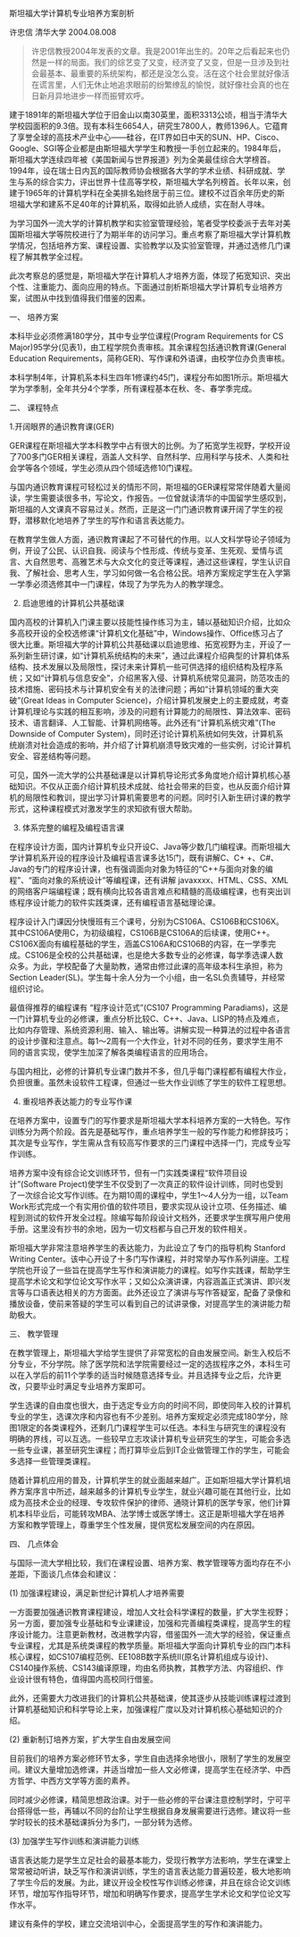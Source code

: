斯坦福大学计算机专业培养方案剖析   

许忠信
清华大学
2004.08.008
> 许忠信教授2004年发表的文章。我是2001年出生的。20年之后看起来也仍然是一样的局面。我们的综艺变了又变，经济变了又变，但是一旦涉及到社会最基本、最重要的系统架构，都还是没怎么变。活在这个社会里就好像活在谎言里，人们无休止地追求眼前的纷繁缭乱的愉悦，就好像社会真的也在日新月异地进步一样而振臂欢呼。
  
建于1891年的斯坦福大学位于旧金山以南30英里，面积3313公顷，相当于清华大学校园面积的9.3倍。现有本科生6654人，研究生7800人，教师1396人。它蕴育了享誉全球的高技术产业中心——硅谷，在IT界如日中天的SUN、HP、Cisco、Google、SGI等企业都是由斯坦福大学学生和教授一手创立起来的。1984年后，斯坦福大学连续四年被《美国新闻与世界报道》列为全美最佳综合大学榜首。1994年，设在瑞士日内瓦的国际教师协会根据各大学的学术业绩、科研成就、学生与系的综合实力，评出世界十佳高等学校，斯坦福大学名列榜首。长年以来，创建于1965年的计算机学科在全美排名始终居于前三位。建校不过百余年历史的斯坦福大学和建系不足40年的计算机系，取得如此骄人成绩，实在耐人寻味。   
  
 为学习国外一流大学的计算机教学和实验室管理经验，笔者受学校委派于去年对美国斯坦福大学等院校进行了为期半年的访问学习。重点考察了斯坦福大学计算机教学情况，包括培养方案、课程设置、实验教学以及实验室管理，并通过选修几门课程了解其教学全过程。   
  
 此次考察总的感觉是，斯坦福大学在计算机人才培养方面，体现了拓宽知识、突出个性、注重能力、面向应用的特点。下面通过剖析斯坦福大学计算机专业培养方案，试图从中找到值得我们借鉴的因素。   
  
 一、 培养方案   
  
 本科毕业必须修满180学分，其中专业学位课程(Program Requirements for CS Major)95学分(见表1)，由工程学院负责审核。其余课程包括通识教育课(General Education Requirements，简称GER)、写作课和外语课，由校学位办负责审核。   
  
 本科学制4年，计算机系本科生四年1修课约45门，课程分布如图1所示。斯坦福大学为学季制，全年共分4个学季，所有课程基本在秋、冬、春学季完成。   
  
 二、 课程特点   
  
 1.开阔眼界的通识教育课(GER)   
  
 GER课程在斯坦福大学本科教学中占有很大的比例。为了拓宽学生视野，学校开设了700多门GER相关课程，涵盖人文科学、自然科学、应用科学与技术、人类和社会学等各个领域，学生必须从四个领域选修10门课程。   
  
 与国内通识教育课程可轻松过关的情形不同，斯坦福的GER课程常常伴随着大量阅读，学生需要读很多书，写论文，作报告。一位曾就读清华的中国留学生感叹到，斯坦福的人文课真不容易过关。然而，正是这一门门通识教育课开阔了学生的视野，潜移默化地培养了学生的写作和语言表达能力。   
  
 在教育学生做人方面，通识教育课起了不可替代的作用。以人文科学导论子领域为例，开设了公民、认识自我、阅读与个性形成、传统与变革、生死观、爱情与谎言、大自然思考、高雅艺术与大众文化的变迁等课程，通过这些课程，学生认识自我、了解社会、思考人生，学习如何做一名合格公民。培养方案规定学生在入学第一学季必须选修其中一门课程，体现了为学先为人的教学理念。   
  
 2. 启迪思维的计算机公共基础课   
  
 国内高校的计算机入门课主要以技能性操作练习为主，辅以基础知识介绍，比如众多高校开设的全校选修课“计算机文化基础”中，Windows操作、Office练习占了很大比重。斯坦福大学的计算机公共基础课以启迪思维、拓宽视野为主，开设了一系列新生研讨课，如“计算机系统结构的未来”，通过此课程介绍典型的计算机体系结构、技术发展以及局限性，探讨未来计算机一些可供选择的组织结构及程序系统；又如“计算机与信息安全”，介绍黑客入侵、计算机系统常见漏洞，防范攻击的技术措施、密码技术与计算机安全有关的法律问题；再如“计算机领域的重大突破”(Great Ideas in Computer Science)，介绍计算机发展史上的主要成就，考查计算机理论与实践的相互影响，涉及的问题有计算能力的局限性、算法效率、密码技术、语言翻译、人工智能、计算机网络等。此外还有“计算机系统灾难”(The Downside of Computer System)，同时还讨论计算机系统如何失效，计算机系统崩溃对社会造成的影响，并介绍了计算机崩溃导致灾难的一些实例，讨论计算机安全、容差结构等问题。   
  
 可见，国外一流大学的公共基础课是以计算机导论形式多角度地介绍计算机核心基础知识。不仅从正面介绍计算机技术成就、给社会带来的巨变，也从反面介绍计算机的局限性和教训，提出学习计算机需要思考的问题。同时引入新生研讨课的教学形式，这种课程模式对激发学生的求知欲有很大帮助。   
  
 3. 体系完整的编程及编程语言课   
  
 在程序设计方面，国内计算机专业只开设C、Java等少数几门编程课。而斯坦福大学计算机系开设的程序设计及编程语言课多达15门，既有讲解C、C+ +、C#、Java的专门的程序设计课，也有强调面向对象为特征的“C++与面向对象的编程”、“面向对象的系统设计”等编程课，还有讲解 javaxxxx、HTML、CSS、XML的网络客户端编程课；既有横向比较各语言难点和精髓的高级编程课，也有突出训练程序设计能力的软件实践类课，还有编程语言基础理论课。   
  
 程序设计入门课因分快慢班有三个课号，分别为CS106A、CS106B和CS106X。其中CS106A使用C，为初级编程，CS106B是CS106A的后续课，使用C++。CS106X面向有编程基础的学生，涵盖CS106A和CS106B的内容，在一学季完成。CS106是全校的公共基础课，也是绝大多数专业的必修课，每学季选课人数众多。为此，学校配备了大量助教，通常由修过此课的高年级本科生承担，称为Section Leader(SL)。学生每十余人分为一个小组，由一名SL负责辅导，并经常组织讨论。   
  
 最值得推荐的编程课有 “程序设计范式”(CS107 Programming Paradiams)，这是一门计算机专业的必修课，重点分析比较C、C++、Java、LISP的特点及难点，比如内存管理、系统资源利用、输入、输出等。讲解实现一种算法的过程中各语言的设计步骤和注意点。每1～2周有一个大作业，针对不同的任务，要求学生用不同的语言实现，使学生加深了解各类编程语言的应用场合。   
  
 与国内相比，必修的计算机专业课门数并不多，但几乎每门课程都有编程大作业，负担很重。虽然未设软件工程课，但通过一些大作业训练了学生的软件工程思想。   
  
 4. 重视培养表达能力的专业写作课   
  
 在培养方案中，设置专门的写作要求是斯坦福大学本科培养方案的一大特色。写作训练分为两个阶段。首先是基础写作，重点培养学生一般的写作能力和修辞技巧；其次是专业写作，学生需从含有较高写作要求的三门课程中选择一门，完成专业写作训练。   
  
 培养方案中没有综合论文训练环节，但有一门实践类课程“软件项目设计”(Software Project)使学生不仅受到了一次真正的软件设计训练，同时也受到了一次综合论文写作训练。在为期10周的课程中，学生1～4人分为一组，以Team Work形式完成一个有实用价值的软件项目，要求实现从设计立项、任务描述、编程到测试的软件开发全过程。除编写每阶段设计文档外，还要求学生撰写用户使用手册。这里没有抄书的余地，因为一切文档都与自己开发的软件相关。   
  
 斯坦福大学非常注意培养学生的表达能力，为此设立了专门的指导机构 Stanford Writing Center。该中心开设了十多门写作课程，并时常举办写作系列讲座。工程学院也开设了一些旨在提高学生写作和演讲能力的课程。如写作实践课，帮助学生提高学术论文和学位论文写作水平；又如公众演讲课，内容涵盖正式演讲、即兴发言等与口语表达相关的方方面面。此外还设立了演讲与写作答疑室，配备了录像和播放设备，使前来答疑的学生可以看到自己的试讲录像，对提高学生的演讲能力帮助极大。   
  
 三、 教学管理   
  
 在教学管理上，斯坦福大学给学生提供了非常宽松的自由发展空间。新生入校后不分专业，不分学院。除了医学院和法学院需要经过一定的选拔程序之外，本科生可以在入学后的前11个学季的适当时候随意选择专业。并且选择专业之后，允许更改，只要毕业时满足专业培养方案即可。   
  
 学生选课的自由度也很大，由于选定专业方向的时间不同，即使同年入校的计算机专业的学生，选课次序和内容也有不少差别。培养方案规定必须完成180学分，除图1限定的各类课程外，还剩几门课程学生可以任选。本科生与研究生的课程没有明确的界线，可以互选。一些较早立志攻读计算机专业研究生的学生，可能会多选一些专业课，甚至研究生课程；而打算毕业后到IT企业做管理工作的学生，可能会多选择一些管理类课程。   
  
 随着计算机应用的普及，计算机学生的就业面越来越广。正如斯坦福大学计算机培养方案序言中所述，越来越多的计算机专业学生，就业兴趣可能在其他行业，比如成为高技术企业的经理、专攻软件保护的律师、通晓计算机的医学专家，他们计算机本科毕业后，可能转攻MBA、法学博士或医学博士。这正是斯坦福大学在培养方案和教学管理上，尊重学生个性发展，提供宽松发展空间的内在原因。   
  
 四、 几点体会   
  
 与国际一流大学相比较，我们在课程设置、培养方案、教学管理等方面均存在不小差距，下面谈几点体会和建议：   
  
 (1) 加强课程建设，满足新世纪计算机人才培养需要   
  
 一方面要加强通识教育课程建设，增加人文社会科学课程的数量，扩大学生视野；另一方面，要加强专业基础和专业课建设，加强和完善编程类课程，提高学生的程序设计能力。注意更新教材，改进教学内容，借鉴国外一流大学的经验，保证重点专业课程，尤其是系统类课程的教学质量。斯坦福大学面向计算机专业的四门本科核心课程，如CS107编程范例、EE108B数字系统Ⅱ(原名计算机组成与设计)、CS140操作系统、CS143编译原理，均由名师执教，其教学方法、内容组织、作业设计很有特色，值得国内高校同行借鉴。   
  
 此外，还需要大力改进我们的计算机公共基础课，使其逐步从技能训练课程过渡到计算机基础知识和科学导论上来，加强课程广度以及对计算机核心基础知识的介绍。   
  
 (2) 重新制订培养方案，扩大学生自由发展空间   
  
 目前我们的培养方案必修环节太多，学生自由选择余地很小，限制了学生的发展空间。建议大量增加选修课，并适当增加一些人文必修课，提高学生在经济学、中西方哲学、中西方文学等方面的素养。   
  
 同时减少必修课，精简思想政治课。对于一些必修的平台课注意控制学时，宁可平台搭得低一些，再辅以不同的台阶让学生根据自身发展需要进行选修。建议将一些学时较长的技术基础课拆分为多门，一部分转为选修。   
  
 (3) 加强学生写作训练和演讲能力训练   
  
 语言表达能力是学生立足社会的最基本能力，受现行教学方法影响，学生在课堂上常常被动听讲，缺乏写作和演讲训练，学生的语言表达能力普遍较差，极大地影响了学生今后的发展。为此，建议开设全校性写作训练必修课，并且在综合论文训练环节，增加写作指导环节，增加和明确写作要求，提高学生学术论文和学位论文写作水平。   
  
 建议有条件的学校，建立交流培训中心，全面提高学生的写作和演讲能力。